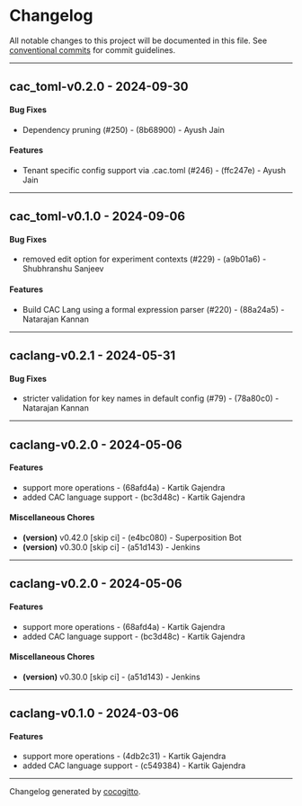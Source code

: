 # Changelog
All notable changes to this project will be documented in this file. See [conventional commits](https://www.conventionalcommits.org/) for commit guidelines.

- - -
## cac_toml-v0.2.0 - 2024-09-30
#### Bug Fixes
- Dependency pruning (#250) - (8b68900) - Ayush Jain
#### Features
- Tenant specific config support via .cac.toml (#246) - (ffc247e) - Ayush Jain

- - -

## cac_toml-v0.1.0 - 2024-09-06
#### Bug Fixes
- removed edit option for experiment contexts (#229) - (a9b01a6) - Shubhranshu Sanjeev
#### Features
- Build CAC Lang using a formal expression parser (#220) - (88a24a5) - Natarajan Kannan

- - -

## caclang-v0.2.1 - 2024-05-31
#### Bug Fixes
- stricter validation for key names in default config (#79) - (78a80c0) - Natarajan Kannan

- - -

## caclang-v0.2.0 - 2024-05-06
#### Features
- support more operations - (68afd4a) - Kartik Gajendra
- added CAC language support - (bc3d48c) - Kartik Gajendra
#### Miscellaneous Chores
- **(version)** v0.42.0 [skip ci] - (e4bc080) - Superposition Bot
- **(version)** v0.30.0 [skip ci] - (a51d143) - Jenkins

- - -

## caclang-v0.2.0 - 2024-05-06
#### Features
- support more operations - (68afd4a) - Kartik Gajendra
- added CAC language support - (bc3d48c) - Kartik Gajendra
#### Miscellaneous Chores
- **(version)** v0.30.0 [skip ci] - (a51d143) - Jenkins

- - -

## caclang-v0.1.0 - 2024-03-06
#### Features
- support more operations - (4db2c31) - Kartik Gajendra
- added CAC language support - (c549384) - Kartik Gajendra

- - -

Changelog generated by [cocogitto](https://github.com/cocogitto/cocogitto).